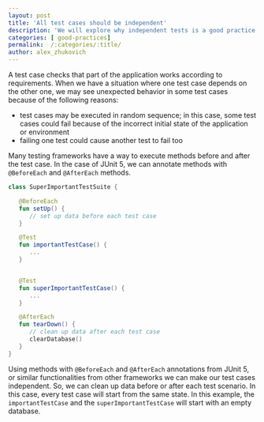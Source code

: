 ```yaml
---
layout: post
title: 'All test cases should be independent'
description: 'We will explore why independent tests is a good practice and how to achieve this.'
categories: [ good-practices]
permalink:  /:categories/:title/
author: alex_zhukovich
---
```


A test case checks that part of the application works according to requirements. When we have a situation where one test case depends on the other one, we may see unexpected behavior in some test cases because of the following reasons:
* test cases may be executed in random sequence; in this case, some test cases could fail because of the incorrect initial state of the application or environment
* failing one test could cause another test to fail too

Many testing frameworks have a way to execute methods before and after the test case. In the case of JUnit 5, we can annotate methods with `@BeforeEach` and `@AfterEach` methods.

```kotlin
class SuperImportantTestSuite {

   @BeforeEach
   fun setUp() {
      // set up data before each test case
   } 

   @Test
   fun importantTestCase() {
      ...
   }


   @Test
   fun superImportantTestCase() {
      ...
   }

   @AfterEach
   fun tearDown() {
      // clean up data after each test case
      clearDatabase()
   }
}
```

Using methods with `@BeforeEach` and `@AfterEach` annotations from JUnit 5, or similar functionalities from other frameworks we can make our test cases independent. So, we can clean up data before or after each test scenario. In this case, every test case will start from the same state. In this example, the `importantTestCase` and the `superImportantTestCase` will start with an empty database.